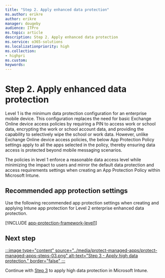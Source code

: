```yaml
---
title: "Step 2. Apply enhanced data protection"
ms.author: erikre
author: erikre
manager: dougeby
audience: ITPro
ms.topic: article
description: Step 2. Apply enhanced data protection
ms.service: o365-solutions
ms.localizationpriority: high
ms.collection:
- highpri
ms.custom:
keywords:
---
```


# Step 2. Apply enhanced data protection

Level 1 is the minimum data protection configuration for an enterprise mobile device. This configuration replaces the need for basic Exchange Online device access policies by requiring a PIN to access work or school data, encrypting the work or school account data, and providing the capability to selectively wipe the school or work data. However, unlike Exchange Online device access policies, the below App Protection Policy settings apply to all the apps selected in the policy, thereby ensuring data access is protected beyond mobile messaging scenarios.

The policies in level 1 enforce a reasonable data access level while minimizing the impact to users and mirror the default data protection and access requirements settings when creating an App Protection Policy within Microsoft Intune.

## Recommended app protection settings

Use the following recommended app protection settings when creating and applying Intune app protection for Level 2 enterprise enhanced data protection.

[!INCLUDE [app-protection-framework-level1](~/../_memdocs/memdocs/intune/includes/app-protection-framework-level2.md)]
## Next step

[:::image type="content" source="../media/protect-managed-apps/protect-managed-apps-steps-03.png" alt-text="Step 3 - Apply high data protection." border="false" :::](apps-protect-step-3.md)

Continue with [Step 3](apps-protect-step-3.md) to apply high data protection in Microsoft Intune.
